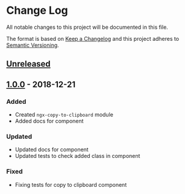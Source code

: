 # Change Log

All notable changes to this project will be documented in this file.

The format is based on [Keep a Changelog](http://keepachangelog.com/)
and this project adheres to [Semantic Versioning](http://semver.org/).

## [Unreleased][]

## [1.0.0][] - 2018-12-21

### Added

- Created `ngx-copy-to-clipboard` module
- Added docs for component

### Updated

- Updated docs for component
- Updated tests to check added class in component

### Fixed

- Fixing tests for copy to clipboard component


[Unreleased]: https://github.com/willmendesneto/ngx-copy-to-clipboard/compare/v1.0.0...HEAD
[1.0.0]: https://github.com/willmendesneto/ngx-copy-to-clipboard/tree/v1.0.0